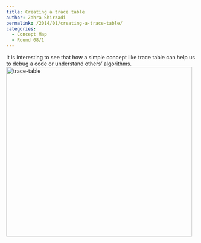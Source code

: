```yaml
---
title: Creating a trace table
author: Zahra Shirzadi
permalink: /2014/01/creating-a-trace-table/
categories:
  - Concept Map
  - Round 08/1
---
```

It is interesting to see that how a simple concept like trace table can help us to debug a code or understand others’ algorithms.[<img class="alignnone size-full wp-image-5721" alt="trace-table" src="http://teaching.software-carpentry.org/wp-content/uploads/2014/01/trace-table.png" width="492" height="448" />][1]

 [1]: http://teaching.software-carpentry.org/wp-content/uploads/2014/01/trace-table.png
